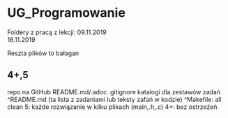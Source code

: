 # UG_Programowanie

Foldery z pracą z lekcji: 
  09.11.2019  
  16.11.2019
  
Reszta plików to bałagan  


4+,5
--------------
repo na GitHub
README.md/.adoc
.gitignore
katalogi dla zestawów zadań
^README.md (ta lista z zadaniami lub teksty zafań w kodzie)
^Makefile: all clean
5:  każde rozwiązanie w kilku plikach (main,.h,.c)
4+: bez ostrzeżeń 
